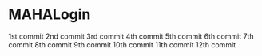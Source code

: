 # MAHALogin
1st commit
2nd commit
3rd commit
4th commit
5th commit
6th commit
7th commit
8th commit
9th commit
10th commit
11th commit
12th commit
